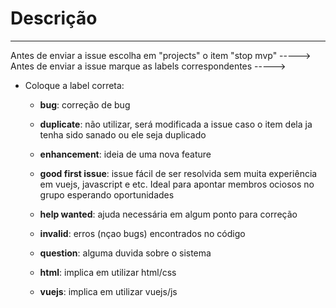 # Descrição
<!-- inicio do texto -->


<!-- final do texto -->
**********
Antes de enviar a issue escolha em "projects" o item "stop mvp" ----->
<br>
Antes de enviar a issue marque as labels correspondentes ----->

- Coloque a label correta:
  - **bug**: correção de bug

  - **duplicate**: não utilizar, será modificada a issue caso o item dela ja tenha sido sanado ou ele seja duplicado
  - **enhancement**: ideia de uma nova feature
  - **good first issue**: issue fácil de ser resolvida sem muita experiência em vuejs, javascript e etc. Ideal para apontar membros ociosos no grupo esperando oportunidades
  - **help wanted**: ajuda necessária em algum ponto para correção
  - **invalid**: erros (nçao bugs) encontrados no código
  - **question**: alguma duvida sobre o sistema
  - **html**: implica em utilizar html/css
  - **vuejs**: implica em utilizar vuejs/js
